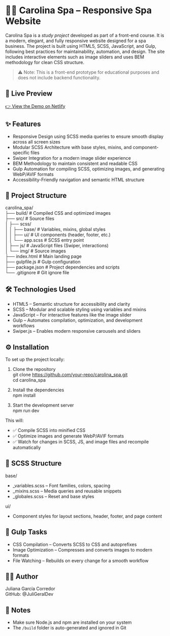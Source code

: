 # 💆‍♀️ Carolina Spa – Responsive Spa Website

Carolina Spa is a *study project* developed as part of a front-end course. It is a modern, elegant, and fully responsive website designed for a spa business. The project is built using HTML5, SCSS, JavaScript, and Gulp, following best practices for maintainability, automation, and design. The site includes interactive elements such as image sliders and uses BEM methodology for clean CSS structure.

> ⚠️ Note: This is a front-end prototype for educational purposes and does not include backend functionality.

## 🔗 Live Preview

[👉 View the Demo on Netlify](https://carolinaspa-juligeraldev.netlify.app/)
## ✨ Features

- Responsive Design using SCSS media queries to ensure smooth display across all screen sizes  
- Modular SCSS Architecture with base styles, mixins, and component-specific files  
- Swiper Integration for a modern image slider experience  
- BEM Methodology to maintain consistent and readable CSS  
- Gulp Automation for compiling SCSS, optimizing images, and generating WebP/AVIF formats  
- Accessibility-Friendly navigation and semantic HTML structure

## 📁 Project Structure

carolina_spa/  
├── build/              # Compiled CSS and optimized images  
├── src/                # Source files  
│   ├── scss/  
│   │   ├── base/       # Variables, mixins, global styles  
│   │   ├── ui/         # UI components (header, footer, etc.)  
│   │   └── app.scss    # SCSS entry point  
│   ├── js/             # JavaScript files (Swiper, interactions)  
│   └── img/            # Source images  
├── index.html          # Main landing page  
├── gulpfile.js         # Gulp configuration  
├── package.json        # Project dependencies and scripts  
└── .gitignore          # Git ignore file

## 🛠️ Technologies Used

- HTML5 – Semantic structure for accessibility and clarity  
- SCSS – Modular and scalable styling using variables and mixins  
- JavaScript – For interactive features like the image slider  
- Gulp – Automates compilation, optimization, and development workflows  
- Swiper.js – Enables modern responsive carousels and sliders  

## ⚙️ Installation

To set up the project locally:

1. Clone the repository  
   git clone https://github.com/your-repo/carolina_spa.git  
   cd carolina_spa

2. Install the dependencies  
   npm install

3. Start the development server  
   npm run dev

This will:  
- ✅ Compile SCSS into minified CSS  
- ✅ Optimize images and generate WebP/AVIF formats  
- ✅ Watch for changes in SCSS, JS, and image files and recompile automatically

## 🎨 SCSS Structure

base/  
- _variables.scss – Font families, colors, spacing  
- _mixins.scss – Media queries and reusable snippets  
- _globales.scss – Reset and base styles

ui/  
- Component styles for layout sections, header, footer, and page content

## 🔁 Gulp Tasks

- CSS Compilation – Converts SCSS to CSS and autoprefixes  
- Image Optimization – Compresses and converts images to modern formats  
- File Watching – Rebuilds on every change for a smooth workflow

## 👩‍💻 Author

Juliana García Corredor  
GitHub: @JuliGeralDev

## 📝 Notes

- Make sure Node.js and npm are installed on your system  
- The `/build` folder is auto-generated and ignored in Git
